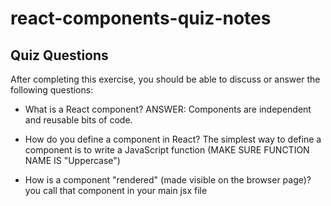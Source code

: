 # react-components-quiz-notes

## Quiz Questions

After completing this exercise, you should be able to discuss or answer the following questions:

- What is a React component?
  ANSWER: Components are independent and reusable bits of code.

- How do you define a component in React?
  The simplest way to define a component is to write a JavaScript function (MAKE SURE FUNCTION NAME IS "Uppercase")

- How is a component "rendered" (made visible on the browser page)?
  you call that component in your main jsx file
